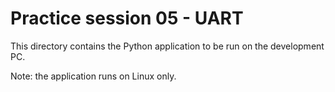 # Practice session 05 - UART

This directory contains the Python application to be run on the development PC.

Note: the application runs on Linux only.